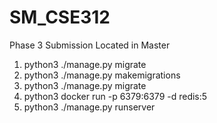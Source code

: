 # SM_CSE312


Phase 3 Submission Located in Master<br>

<ol>
  <li>python3 ./manage.py migrate</li>
  <li>python3 ./manage.py makemigrations</li>
  <li>python3 ./manage.py migrate</li>
  <li>python3 docker run -p 6379:6379 -d redis:5</li>
  <li>python3 ./manage.py runserver</li>
</ol>


